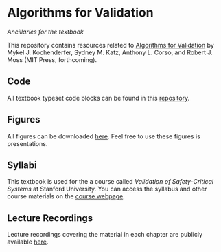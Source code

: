 # Algorithms for Validation

_Ancillaries for the textbook_

This repository contains resources related to [Algorithms for Validation](https://algorithmsbook.com/validation) by Mykel J. Kochenderfer, Sydney M. Katz, Anthony L. Corso, and Robert J. Moss (MIT Press, forthcoming).

## Code
All textbook typeset code blocks can be found in this [repository](https://github.com/algorithmsbooks/validation-code).

## Figures
All figures can be downloaded [here](https://github.com/algorithmsbooks/validation-figures). Feel free to use these figures is presentations.

## Syllabi
This textbook is used for the a course called _Validation of Safety-Critical Systems_ at Stanford University. You can access the syllabus and other course materials on the [course webpage](https://aa228v.stanford.edu).

## Lecture Recordings
Lecture recordings covering the material in each chapter are publicly available [here](https://youtube.com/playlist?list=PLoROMvodv4rOq1LMLI8U7djzDb8--xpaC&si=hpIGj1zg4SvgY1Js).